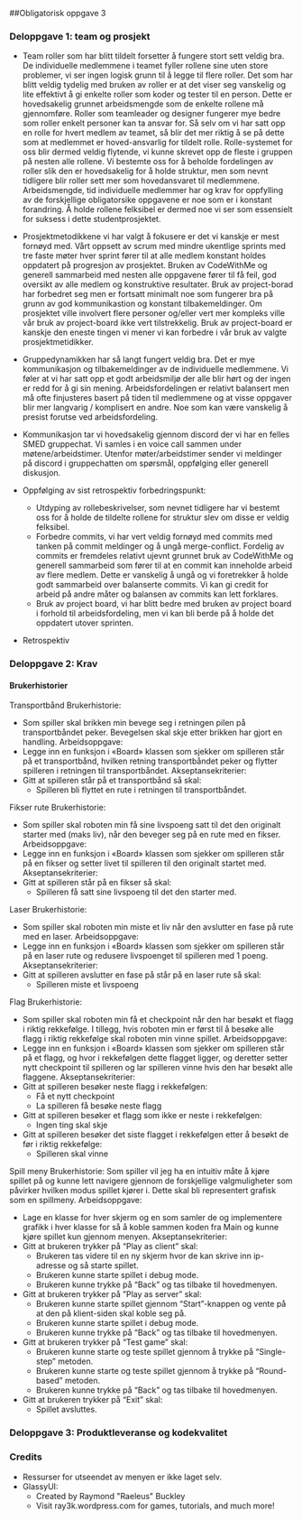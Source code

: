##Obligatorisk oppgave 3
### Deloppgave 1: team og prosjekt 
- Team roller som har blitt tildelt forsetter å fungere stort sett veldig bra.
  De individuelle medlemmene i teamet fyller rollene sine uten store problemer,
  vi ser ingen logisk grunn til å legge til flere roller. Det som har blitt veldig tydelig 
  med bruken av roller er at det viser seg vanskelig og lite effektivt å gi enkelte roller som koder og tester til en person.
  Dette er hovedsakelig grunnet arbeidsmengde som de enkelte rollene må gjennomføre. Roller som teamleader og designer 
  fungerer mye bedre som roller enkelt personer kan ta ansvar for. Så selv om vi har satt opp en rolle for hvert
  medlem av teamet, så blir det mer riktig å se på dette som at medlemmet er hoved-ansvarlig for tildelt rolle.
  Rolle-systemet for oss blir dermed veldig flytende, vi kunne skrevet opp de fleste i gruppen på nesten alle rollene. 
  Vi bestemte oss for å beholde fordelingen av roller slik den er hovedsakelig for å holde struktur, men som nevnt tidligere blir roller sett mer som
  hovedansvaret til medlemmene. Arbeidsmengde, tid individuelle medlemmer har og krav for oppfylling av de forskjellige obligatorsike oppgavene er noe som 
  er i konstant forandring. Å holde rollene felksibel er dermed noe vi ser som essensielt for suksess i dette studentprosjektet. 

  
- Prosjektmetodikkene vi har valgt å fokusere er det vi kanskje er mest fornøyd med. 
  Vårt oppsett av scrum med mindre ukentlige sprints med tre faste møter hver sprint fører til at alle medlem 
  konstant holdes oppdatert på progresjon av prosjektet. Bruken av CodeWithMe og generell sammarbeid med nesten alle 
  oppgavene fører til få feil, god oversikt av alle medlem og konstruktive resultater. Bruk av project-borad har forbedret
  seg men er fortsatt minimalt noe som fungerer bra på grunn av god kommunikastion og konstant tilbakemeldinger. 
  Om prosjektet ville involvert flere personer og/eller vert mer kompleks ville vår bruk av project-board
  ikke vert tilstrekkelig. Bruk av project-board er kanskje den eneste tingen vi mener vi kan forbedre i vår bruk av valgte
  prosjektmetidikker.
  
- Gruppedynamikken har så langt fungert veldig bra. Det er mye kommunikasjon og tilbakemeldinger av de
    individuelle medlemmene. Vi føler at vi har satt opp et godt arbeidsmiljø der alle blir hørt og der ingen er redd for å gi sin mening.
    Arbeidsfordelingen er relativt balansert men må ofte finjusteres basert på tiden til medlemmene og at
    visse oppgaver blir mer langvarig / komplisert en andre. Noe som kan være vanskelig å presist forutse
    ved arbeidsfordeling.

- Kommunikasjon tar vi hovedsakelig gjennom discord der vi har en felles SMED gruppechat. Vi samles i en
  voice call sammen under møtene/arbeidstimer. Utenfor møter/arbeidstimer sender vi meldinger på discord
  i gruppechatten om spørsmål, oppfølging eller generell diskusjon.
  
- Oppfølging av sist retrospektiv forbedringspunkt:
  - Utdyping av rollebeskrivelser, som nevnet tidligere har vi bestemt oss for å holde 
  de tildelte rollene for struktur slev om disse er veldig felksibel.
  - Forbedre commits, vi har vert veldig fornøyd med commits med tanken på commit meldinger og å ungå merge-conflict.
  Fordelig av commits er fremdeles relativt ujevnt grunnet bruk av CodeWithMe og generell sammarbeid som fører til at en commit kan inneholde arbeid av flere medlem.
  Dette er vanskelig å ungå og vi foretrekker å holde godt sammarbeid over balanserte commits. 
  Vi kan gi credit for arbeid på andre måter og balansen av commits kan lett forklares.
  - Bruk av project board, vi har blitt bedre med bruken av project board i forhold til arbeidsfordeling, men vi kan 
  bli berde på å holde det oppdatert utover sprinten.
- Retrospektiv 

### Deloppgave 2: Krav 
#### Brukerhistorier
Transportbånd
Brukerhistorie:
- Som spiller skal brikken min bevege seg i retningen pilen på transportbåndet peker. Bevegelsen skal skje etter brikken har gjort en handling.
  Arbeidsoppgave:
- Legge inn en funksjon i «Board» klassen som sjekker om spilleren står på et transportbånd, hvilken retning transportbåndet peker og flytter spilleren i retningen til transportbåndet.
  Akseptansekriterier:
- Gitt at spilleren står på et transportbånd så skal:
  - Spilleren bli flyttet en rute i retningen til transportbåndet.

Fikser rute
Brukerhistorie:
- Som spiller skal roboten min få sine livspoeng satt til det den originalt starter med (maks liv), når den beveger seg på en rute med en fikser.
  Arbeidsoppgave:
- Legge inn en funksjon i «Board» klassen som sjekker om spilleren står på en fikser og setter livet til spilleren til den originalt startet med.
  Akseptansekriterier:
- Gitt at spilleren står på en fikser så skal:
  - Spilleren få satt sine livspoeng til det den starter med.

Laser
Brukerhistorie:
- Som spiller skal roboten min miste et liv når den avslutter en fase på rute med en laser.
  Arbeidsoppgave:
- Legge inn en funksjon i «Board» klassen som sjekker om spilleren står på en laser rute og redusere livspoenget til spilleren med 1 poeng.
  Akseptansekriterier:
- Gitt at spilleren avslutter en fase på står på en laser rute så skal:
  - Spilleren miste et livspoeng

Flag
Brukerhistorie:
- Som spiller skal roboten min få et checkpoint når den har besøkt et flagg i riktig rekkefølge. I tillegg, hvis roboten min er først til å besøke alle flagg i riktig rekkefølge skal roboten min vinne spillet.
  Arbeidsoppgave:
- Legge inn en funksjon i «Board» klassen som sjekker om spilleren står på et flagg, og hvor i rekkefølgen dette flagget ligger, og deretter setter nytt checkpoint til spilleren og lar spilleren vinne hvis den har besøkt alle flaggene.
  Akseptansekriterier:
- Gitt at spilleren besøker neste flagg i rekkefølgen:
  - Få et nytt checkpoint
  - La spilleren få besøke neste flagg
- Gitt at spilleren besøker et flagg som ikke er neste i rekkefølgen:
  - Ingen ting skal skje
- Gitt at spilleren besøker det siste flagget i rekkefølgen etter å besøkt de før i riktig rekkefølge:
  - Spilleren skal vinne

Spill meny
Brukerhistorie:
Som spiller vil jeg ha en intuitiv måte å kjøre spillet på og kunne lett navigere gjennom de forskjellige valgmuligheter som påvirker hvilken modus spillet kjører i. Dette skal bli representert grafisk som en spillmeny.
Arbeidsoppgave:
- Lage en klasse for hver skjerm og en som samler de og implementere grafikk i hver klasse for så å koble sammen koden fra Main og kunne kjøre spillet kun gjennom menyen.
Akseptansekriterier:
- Gitt at brukeren trykker på “Play as client” skal:
  - Brukeren tas videre til en ny skjerm hvor de kan skrive inn ip-adresse og så starte spillet.
  - Brukeren kunne starte spillet i debug mode.
  - Brukeren kunne trykke på “Back” og tas tilbake til hovedmenyen.
- Gitt at brukeren trykker på ”Play as server” skal:
  - Brukeren kunne starte spillet gjennom “Start”-knappen og vente på at den på klient-siden skal koble seg på.
  - Brukeren kunne starte spillet i debug mode.
  - Brukeren kunne trykke på “Back” og tas tilbake til hovedmenyen.
- Gitt at brukeren trykker på “Test game” skal:
  - Brukeren kunne starte og teste spillet gjennom å trykke på “Single-step” metoden.
  - Brukeren kunne starte og teste spillet gjennom å trykke på “Round-based” metoden.
  - Brukeren kunne trykke på “Back” og tas tilbake til hovedmenyen.
- Gitt at brukeren trykker på “Exit” skal:
  - Spillet avsluttes.



### Deloppgave 3: Produktleveranse og kodekvalitet 



### Credits
- Ressurser for utseendet av menyen er ikke laget selv. 
- GlassyUI:
  - Created by Raymond "Raeleus" Buckley 
  - Visit ray3k.wordpress.com for games, tutorials, and much more!